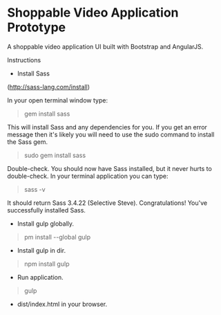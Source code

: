 # Shoppable Video Application Prototype

A shoppable video application UI built with Bootstrap and AngularJS.

Instructions

* Install Sass

(http://sass-lang.com/install)


In your open terminal window type:

> gem install sass

This will install Sass and any dependencies for you.
If you get an error message then it's likely you will need to use the sudo
command to install the Sass gem.

> sudo gem install sass

Double-check. You should now have Sass installed, but it never hurts to
double-check. In your terminal application you can type:

> sass -v

It should return Sass 3.4.22 (Selective Steve). Congratulations!
You've successfully installed Sass.


* Install gulp globally.

> pm install --global gulp

* Install gulp in dir.

> npm install gulp

* Run application.

> gulp


* dist/index.html in your browser.
